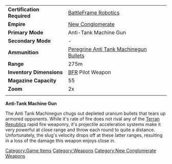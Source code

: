 |                            |                                                                                             |
|----------------------------|---------------------------------------------------------------------------------------------|
| **Certification Required** | [BattleFrame Robotics](BattleFrame_Robotics "wikilink")                                     |
| **Empire**                 | [New Conglomerate](New_Conglomerate "wikilink")                                             |
| **Primary Mode**           | Anti-Tank Machine Gun                                                                       |
| **Secondary Mode**         | \-                                                                                          |
| **Ammunition**             | [Peregrine Anti Tank Machinegun Bullets](Peregrine_Anti_Tank_Machinegun_Bullets "wikilink") |
| **Range**                  | 275m                                                                                        |
| **Inventory Dimensions**   | [BFR](BFR "wikilink") Pilot Weapon                                                          |
| **Magazine Capacity**      | 55                                                                                          |
| **Zoom**                   | 2x                                                                                          |
|                            |                                                                                             |

**Anti-Tank Machine Gun**

The Anti Tank Machinegun chugs out depleted uranium bullets that tears
up armored opponents. While it's rate of fire does not rival any of the
[Terran Republics](Terran_Republic "wikilink") rapid fire weaponry, it's
projectile acceleration systems make it very powerful at close range and
throw each round to quite a distance. Unfortunately, the slug's velocity
drops off at these latter ranges, resulting in a loss of the damage this
weapon enjoys close in.

[Category:Game Items](Category:Game_Items "wikilink")
[Category:Weapons](Category:Weapons "wikilink") [Category:New
Conglomerate Weapons](Category:New_Conglomerate_Weapons "wikilink")